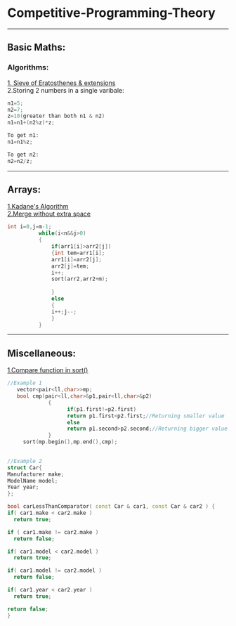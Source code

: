 # Competitive-Programming-Theory
---


## Basic Maths:


### Algorithms:
[1. Sieve of Eratosthenes](https://www.geeksforgeeks.org/sieve-of-eratosthenes/)[ & extensions](https://codeforces.com/blog/entry/22229) <br /> 
2.Storing 2 numbers in a single varibale:
```c++
n1=5;
n2=7;
z=10(greater than both n1 & n2)
n1=n1+(n2%z)*z;

To get n1:
n1=n1%z;

To get n2:
n2=n2/z;
```
 




----
## Arrays:
[1.Kadane's Algorithm](https://www.geeksforgeeks.org/largest-sum-contiguous-subarray/)<br />
[2.Merge without extra space](https://practice.geeksforgeeks.org/problems/merge-two-sorted-arrays/0/)

  ```c++
  int i=0,j=m-1;
            while(i<n&&j>0)
            {
                if(arr1[i]>arr2[j])
                {int tem=arr1[i];
                arr1[i]=arr2[j];
                arr2[j]=tem;
                i++;
                sort(arr2,arr2+m);
                
                }
                else
                {
                i++;j--;
                }
            }
  
  ```



----

## Miscellaneous:


[1.Compare function in sort()](https://stackoverflow.com/questions/597532/how-do-you-structure-your-comparison-functions)

   ```c++
   //Example 1
      vector<pair<ll,char>>mp;
      bool cmp(pair<ll,char>&p1,pair<ll,char>&p2)
                {
                      if(p1.first!=p2.first)
                      return p1.first<p2.first;//Returning smaller value
                      else
                      return p1.second>p2.second;//Returning bigger value
                }
        sort(mp.begin(),mp.end(),cmp);
        
   ```
   
   
   ```c++
   //Example 2
   struct Car{
 Manufacturer make;
 ModelName model;
 Year year;
};

bool carLessThanComparator( const Car & car1, const Car & car2 ) {
 if( car1.make < car2.make )
     return true;

 if ( car1.make != car2.make )
     return false;

 if( car1.model < car2.model )
     return true;

 if( car1.model != car2.model )
     return false;

 if( car1.year < car2.year )
     return true;

 return false;
}
   ```
        
      
            




      
